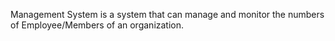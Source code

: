 Management System is a system that can manage and monitor the numbers of Employee/Members of an organization.
